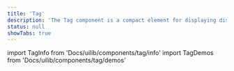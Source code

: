 ```yaml
---
title: 'Tag'
description: 'The Tag component is a compact element for displaying discrete information.'
status: null
showTabs: true
---
```


import TagInfo from 'Docs/uilib/components/tag/info'
import TagDemos from 'Docs/uilib/components/tag/demos'

<TagInfo />
<TagDemos />
